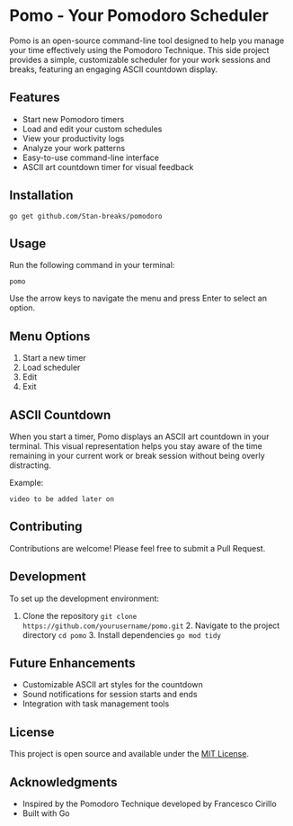 # Pomo - Your Pomodoro Scheduler

Pomo is an open-source command-line tool designed to help you manage your time effectively using the Pomodoro Technique. This side project provides a simple, customizable scheduler for your work sessions and breaks, featuring an engaging ASCII countdown display.

## Features

- Start new Pomodoro timers
- Load and edit your custom schedules
- View your productivity logs
- Analyze your work patterns
- Easy-to-use command-line interface
- ASCII art countdown timer for visual feedback

## Installation

`go get github.com/Stan-breaks/pomodoro`

## Usage

Run the following command in your terminal:

`pomo`

Use the arrow keys to navigate the menu and press
Enter to select an option.

## Menu Options

1. Start a new timer
2. Load scheduler
3. Edit
4. Exit

## ASCII Countdown

When you start a timer, Pomo displays an ASCII art
countdown in your terminal. This visual representation
helps you stay aware of the time remaining in your
current work or break session without being overly
distracting.

Example:

`video to be added later on`

## Contributing

Contributions are welcome! Please feel free to submit
a Pull Request.

## Development

To set up the development environment:

1. Clone the repository `git clone
https://github.com/yourusername/pomo.git` 2. Navigate
   to the project directory `cd pomo` 3. Install
   dependencies `go mod tidy`

## Future Enhancements

- Customizable ASCII art styles for the countdown
- Sound notifications for session starts and ends
- Integration with task management tools

## License

This project is open source and available under the
[MIT License](LICENSE).

## Acknowledgments

- Inspired by the Pomodoro Technique developed by
  Francesco Cirillo
- Built with Go
